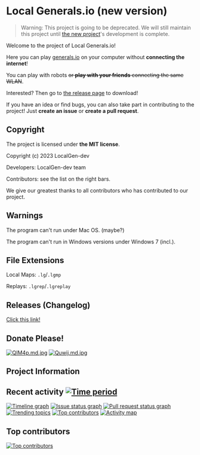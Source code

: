 # Local Generals.io (new version)

> Warning: This project is going to be deprecated. We will still maintain this project until [the new project](http://github.com/LocalGen-dev/LocalGen-vs)'s development is complete.

Welcome to the project of Local Generals.io!

Here you can play [generals.io](http://generals.io) on your computer without **connecting the internet**!

You can play with robots ~~or **play with your friends** connecting the same WLAN~~.

Interested? Then go to [the release page](http://github.com/LocalGen-dev/LocalGen-new/releases) to download!

If you have an idea or find bugs, you can also take part in contributing to the project! Just **create an issue** or **create a pull request**.

## Copyright

The project is licensed under **the MIT license**.

Copyright (c) 2023 LocalGen-dev

Developers: LocalGen-dev team

Contributors: see the list on the right bars.

We give our greatest thanks to all contributors who has contributed to our project.

## Warnings

The program can't run under Mac OS. (maybe?)

The program can't run in Windows versions under Windows 7 (incl.).

## File Extensions

Local Maps: `.lg`/`.lgmp`

Replays: `.lgrep`/`.lgreplay`

## Releases (Changelog)

[Click this link!](http://github.com/LocalGen-dev/LocalGen-new/releases)

## Donate Please!

[![QIM4p.md.jpg](https://i.imgtg.com/2023/01/19/QIM4p.md.jpg)](https://imgtg.com/image/QIM4p)
[![Quwij.md.jpg](https://i.imgtg.com/2023/01/19/Quwij.md.jpg)](https://imgtg.com/image/Quwij)

## Project Information

## Recent activity [![Time period](https://images.repography.com/34099006/LocalGen-dev/LocalGen-new/recent-activity/_Oz79uR6v6lqrovPTtdqbA3PhmIoujyqAu3icIHymGI/bipMPxVZoAZcw5LYse-BNGymcq7pCzZSzroqWzpOPFk_badge.svg)](https://repography.com)

[![Timeline graph](https://images.repography.com/34099006/LocalGen-dev/LocalGen-new/recent-activity/_Oz79uR6v6lqrovPTtdqbA3PhmIoujyqAu3icIHymGI/bipMPxVZoAZcw5LYse-BNGymcq7pCzZSzroqWzpOPFk_timeline.svg)](https://github.com/LocalGen-dev/LocalGen-new/commits)
[![Issue status graph](https://images.repography.com/34099006/LocalGen-dev/LocalGen-new/recent-activity/_Oz79uR6v6lqrovPTtdqbA3PhmIoujyqAu3icIHymGI/bipMPxVZoAZcw5LYse-BNGymcq7pCzZSzroqWzpOPFk_issues.svg)](https://github.com/LocalGen-dev/LocalGen-new/issues)
[![Pull request status graph](https://images.repography.com/34099006/LocalGen-dev/LocalGen-new/recent-activity/_Oz79uR6v6lqrovPTtdqbA3PhmIoujyqAu3icIHymGI/bipMPxVZoAZcw5LYse-BNGymcq7pCzZSzroqWzpOPFk_prs.svg)](https://github.com/LocalGen-dev/LocalGen-new/pulls)
[![Trending topics](https://images.repography.com/34099006/LocalGen-dev/LocalGen-new/recent-activity/_Oz79uR6v6lqrovPTtdqbA3PhmIoujyqAu3icIHymGI/bipMPxVZoAZcw5LYse-BNGymcq7pCzZSzroqWzpOPFk_words.svg)](https://github.com/LocalGen-dev/LocalGen-new/commits)
[![Top contributors](https://images.repography.com/34099006/LocalGen-dev/LocalGen-new/recent-activity/_Oz79uR6v6lqrovPTtdqbA3PhmIoujyqAu3icIHymGI/bipMPxVZoAZcw5LYse-BNGymcq7pCzZSzroqWzpOPFk_users.svg)](https://github.com/LocalGen-dev/LocalGen-new/graphs/contributors)
[![Activity map](https://images.repography.com/34099006/LocalGen-dev/LocalGen-new/recent-activity/_Oz79uR6v6lqrovPTtdqbA3PhmIoujyqAu3icIHymGI/bipMPxVZoAZcw5LYse-BNGymcq7pCzZSzroqWzpOPFk_map.svg)](https://github.com/LocalGen-dev/LocalGen-new/commits)

## Top contributors

[![Top contributors](https://images.repography.com/34099006/LocalGen-dev/LocalGen-new/top-contributors/_Oz79uR6v6lqrovPTtdqbA3PhmIoujyqAu3icIHymGI/bipMPxVZoAZcw5LYse-BNGymcq7pCzZSzroqWzpOPFk_table.svg)](https://github.com/LocalGen-dev/LocalGen-new/graphs/contributors)
